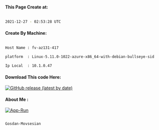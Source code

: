 
   
#### This Page Create at:

```bash

2021-12-27 - 02:53:28 UTC

```

#### Create By Machine:

```bash

Host Name : fv-az131-417

platform  : Linux-5.11.0-1022-azure-x86_64-with-debian-bullseye-sid

Ip Local  : 10.1.0.47

```
#### Download This code Here:

[![GitHub release (latest by date)](https://img.shields.io/github/v/release/Gosdan-Movsesian/Gosdan?style=for-the-badge&label=Download)](https://github.com/Gosdan-Movsesian/Gosdan/releases) 

</p> 

#### About Me :

[![App-Run](https://github.com/Gosdan-Movsesian/Gosdan/actions/workflows/App-Run.yml/badge.svg)](https://github.com/Gosdan-Movsesian/Gosdan/actions/workflows/App-Run.yml)

```bash

Gosdan-Movsesian

```

